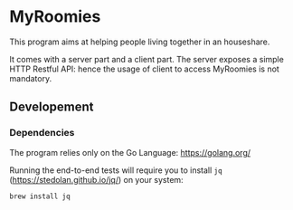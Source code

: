 # MyRoomies

This program aims at helping people living together in an houseshare.

It comes with a server part and a client part. The server exposes a simple HTTP
Restful API: hence the usage of client to access MyRoomies is not mandatory.

## Developement

### Dependencies

The program relies only on the Go Language: https://golang.org/

Running the end-to-end tests will require you to install `jq`
(https://stedolan.github.io/jq/) on your system:

```
brew install jq
```
